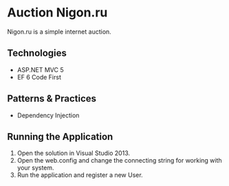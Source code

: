Auction Nigon.ru
================

Nigon.ru is a simple internet auction.

Technologies
------------
* ASP.NET MVC 5
* EF 6 Code First 

Patterns & Practices
---------------------
* Dependency Injection

Running the Application
-----------------------

1. Open the solution in Visual Studio 2013. 
2. Open the web.config and change the connecting string for working with your system.
3. Run the application and  register a new User.
